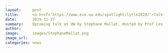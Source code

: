 ```yaml
---
layout:     post
title:      <a href='https://www.ece.uw.edu/spotlight/lytle2019/'>Talk Announcement</a>
date:       2019-11-27
summary:    Upcoming talk at UW by Stéphane Mallat. Hosted by Prof Les Atlas and PI Maryam Fazel, Stéphane will be visiting on Tuesday December 3rd. During his visit, Stéphane will be giving the Lytle Lecture on Interpretable Deep Networks for Classification, Generation and Physics. Details can be found <a href='https://www.ece.uw.edu/spotlight/lytle2019/'>here</a>. 
author:     
image:      images/StephaneMallat.png
image_url:  
categories: news
---
```

